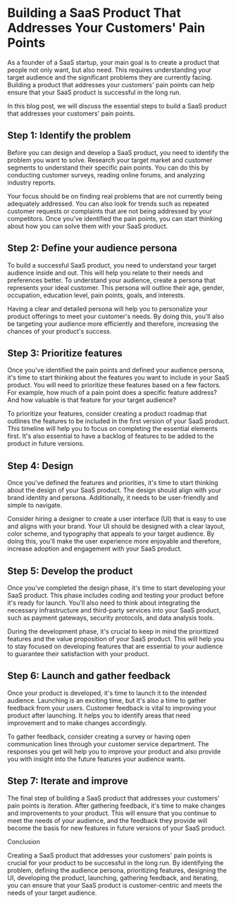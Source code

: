 # Building a SaaS Product That Addresses Your Customers' Pain Points

As a founder of a SaaS startup, your main goal is to create a product that people not only want, but also need. This requires understanding your target audience and the significant problems they are currently facing. Building a product that addresses your customers' pain points can help ensure that your SaaS product is successful in the long run.

In this blog post, we will discuss the essential steps to build a SaaS product that addresses your customers' pain points. 

## Step 1: Identify the problem

Before you can design and develop a SaaS product, you need to identify the problem you want to solve. Research your target market and customer segments to understand their specific pain points. You can do this by conducting customer surveys, reading online forums, and analyzing industry reports. 

Your focus should be on finding real problems that are not currently being adequately addressed. You can also look for trends such as repeated customer requests or complaints that are not being addressed by your competitors. Once you've identified the pain points, you can start thinking about how you can solve them with your SaaS product. 

## Step 2: Define your audience persona

To build a successful SaaS product, you need to understand your target audience inside and out. This will help you relate to their needs and preferences better. To understand your audience, create a persona that represents your ideal customer. This persona will outline their age, gender, occupation, education level, pain points, goals, and interests. 

Having a clear and detailed persona will help you to personalize your product offerings to meet your customer's needs. By doing this, you'll also be targeting your audience more efficiently and therefore, increasing the chances of your product's success. 

## Step 3: Prioritize features

Once you've identified the pain points and defined your audience persona, it's time to start thinking about the features you want to include in your SaaS product. You will need to prioritize these features based on a few factors. For example, how much of a pain point does a specific feature address? And how valuable is that feature for your target audience?

To prioritize your features, consider creating a product roadmap that outlines the features to be included in the first version of your SaaS product. This timeline will help you to focus on completing the essential elements first. It's also essential to have a backlog of features to be added to the product in future versions.

## Step 4: Design

Once you've defined the features and priorities, it's time to start thinking about the design of your SaaS product. The design should align with your brand identity and persona. Additionally, it needs to be user-friendly and simple to navigate.

Consider hiring a designer to create a user interface (UI) that is easy to use and aligns with your brand. Your UI should be designed with a clear layout, color scheme, and typography that appeals to your target audience. By doing this, you'll make the user experience more enjoyable and therefore, increase adoption and engagement with your SaaS product.

## Step 5: Develop the product

Once you've completed the design phase, it's time to start developing your SaaS product. This phase includes coding and testing your product before it's ready for launch. You'll also need to think about integrating the necessary infrastructure and third-party services into your SaaS product, such as payment gateways, security protocols, and data analysis tools.

During the development phase, it's crucial to keep in mind the prioritized features and the value proposition of your SaaS product. This will help you to stay focused on developing features that are essential to your audience to guarantee their satisfaction with your product.

## Step 6: Launch and gather feedback

Once your product is developed, it's time to launch it to the intended audience. Launching is an exciting time, but it's also a time to gather feedback from your users. Customer feedback is vital to improving your product after launching. It helps you to identify areas that need improvement and to make changes accordingly.

To gather feedback, consider creating a survey or having open communication lines through your customer service department. The responses you get will help you to improve your product and also provide you with insight into the future features your audience wants.

## Step 7: Iterate and improve

The final step of building a SaaS product that addresses your customers' pain points is iteration. After gathering feedback, it's time to make changes and improvements to your product. This will ensure that you continue to meet the needs of your audience, and the feedback they provide will become the basis for new features in future versions of your SaaS product.

Conclusion

Creating a SaaS product that addresses your customers' pain points is crucial for your product to be successful in the long run. By identifying the problem, defining the audience persona, prioritizing features, designing the UI, developing the product, launching, gathering feedback, and iterating, you can ensure that your SaaS product is customer-centric and meets the needs of your target audience.